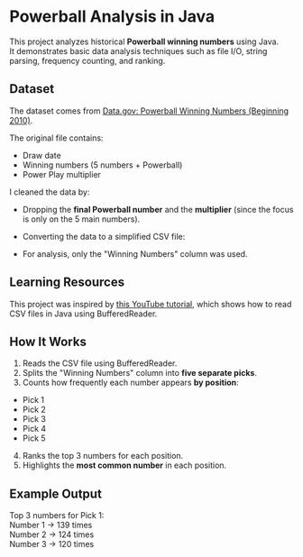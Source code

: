 # Powerball Analysis in Java

This project analyzes historical **Powerball winning numbers** using Java.  
It demonstrates basic data analysis techniques such as file I/O, string parsing, frequency counting, and ranking.

## Dataset
The dataset comes from [Data.gov: Powerball Winning Numbers (Beginning 2010)](https://catalog.data.gov/dataset/lottery-powerball-winning-numbers-beginning-2010).

The original file contains:
- Draw date
- Winning numbers (5 numbers + Powerball)
- Power Play multiplier

I cleaned the data by:
- Dropping the **final Powerball number** and the **multiplier** (since the focus is only on the 5 main numbers).
- Converting the data to a simplified CSV file:  

- For analysis, only the "Winning Numbers" column was used.

## Learning Resources
This project was inspired by [this YouTube tutorial](https://www.youtube.com/watch?v=zKDmzKaAQro&t=193s), which shows how to read CSV files in Java using BufferedReader.

## How It Works
1. Reads the CSV file using BufferedReader.
2. Splits the "Winning Numbers" column into **five separate picks**.
3. Counts how frequently each number appears **by position**:
 - Pick 1
 - Pick 2
 - Pick 3
 - Pick 4
 - Pick 5
4. Ranks the top 3 numbers for each position.
5. Highlights the **most common number** in each position.


## Example Output
Top 3 numbers for Pick 1:  
Number 1 → 139 times  
Number 2 → 124 times  
Number 3 → 120 times  

